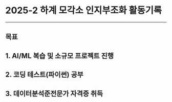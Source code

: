 # 2025-2 하계 모각소 인지부조화 활동기록
---
## 목표
## 1. AI/ML 복습 및 소규모 프로젝트 진행
## 2. 코딩 테스트(파이썬) 공부
## 3. 데이터분석준전문가 자격증 취득
